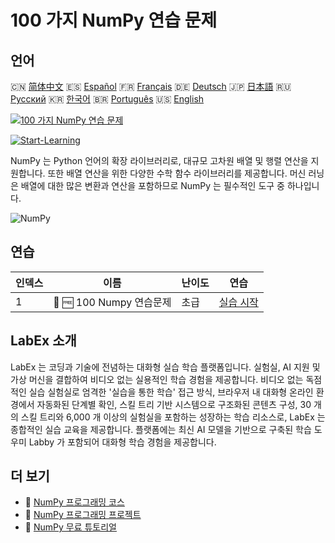 # 100 가지 NumPy 연습 문제

## 언어

🇨🇳 [简体中文](README_zh.md) 🇪🇸 [Español](README_es.md) 🇫🇷 [Français](README_fr.md) 🇩🇪 [Deutsch](README_de.md) 🇯🇵 [日本語](README_ja.md) 🇷🇺 [Русский](README_ru.md) 🇰🇷 [한국어](README_ko.md) 🇧🇷 [Português](README_pt.md) 🇺🇸 [English](README.md) 

[![100 가지 NumPy 연습 문제](https://cover-creator.labex.io/100-numpy-exercises.png?lang=ko)](https://labex.io/ko/courses/100-numpy-exercises)

[![Start-Learning](https://img.shields.io/badge/Start-Learning-whitesmoke?style=for-the-badge)](https://labex.io/ko/courses/100-numpy-exercises)

NumPy 는 Python 언어의 확장 라이브러리로, 대규모 고차원 배열 및 행렬 연산을 지원합니다. 또한 배열 연산을 위한 다양한 수학 함수 라이브러리를 제공합니다. 머신 러닝은 배열에 대한 많은 변환과 연산을 포함하므로 NumPy 는 필수적인 도구 중 하나입니다.

![NumPy](https://img.shields.io/badge/NumPy-whitesmoke?style=for-the-badge&logo=numpy)


## 연습

|   인덱스 | 이름                     | 난이도   | 연습                                                                                       |
|----------|--------------------------|----------|--------------------------------------------------------------------------------------------|
|        1 | 📖 🆓 100 Numpy 연습문제 | 초급     | <a target='_blank' href='https://labex.io/ko/labs/100-numpy-exercises-20746'>실습 시작</a> |

## LabEx 소개

LabEx 는 코딩과 기술에 전념하는 대화형 실습 학습 플랫폼입니다. 실험실, AI 지원 및 가상 머신을 결합하여 비디오 없는 실용적인 학습 경험을 제공합니다. 비디오 없는 독점적인 실습 실험실로 엄격한 '실습을 통한 학습' 접근 방식, 브라우저 내 대화형 온라인 환경에서 자동화된 단계별 확인, 스킬 트리 기반 시스템으로 구조화된 콘텐츠 구성, 30 개의 스킬 트리와 6,000 개 이상의 실험실을 포함하는 성장하는 학습 리소스로, LabEx 는 종합적인 실습 교육을 제공합니다. 플랫폼에는 최신 AI 모델을 기반으로 구축된 학습 도우미 Labby 가 포함되어 대화형 학습 경험을 제공합니다.

## 더 보기

- 🔗 [NumPy 프로그래밍 코스](https://github.com/labex-labs/awesome-programming-courses)
- 🔗 [NumPy 프로그래밍 프로젝트](https://github.com/labex-labs/awesome-programming-projects)
- 🔗 [NumPy 무료 튜토리얼](https://github.com/labex-labs/numpy-free-tutorials)

